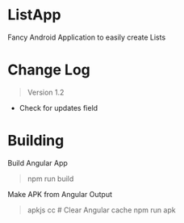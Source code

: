 # ListApp
Fancy Android Application to easily create Lists

# Change Log
> Version 1.2
- Check for updates field

# Building
Build Angular App
> npm run build

Make APK from Angular Output
> apkjs cc      # Clear Angular cache
> npm run apk
